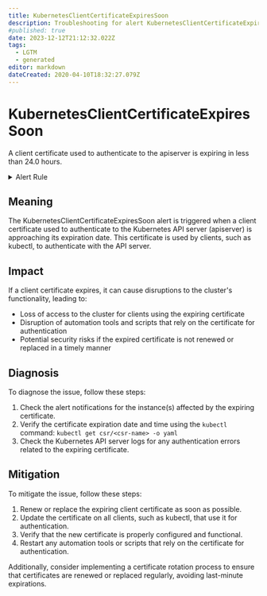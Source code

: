 ```yaml
---
title: KubernetesClientCertificateExpiresSoon
description: Troubleshooting for alert KubernetesClientCertificateExpiresSoon
#published: true
date: 2023-12-12T21:12:32.022Z
tags: 
  - LGTM
  - generated
editor: markdown
dateCreated: 2020-04-10T18:32:27.079Z
---
```


# KubernetesClientCertificateExpiresSoon

A client certificate used to authenticate to the apiserver is expiring in less than 24.0 hours.

<details>
  <summary>Alert Rule</summary>

{{% rule "kubernetes/kubestate-exporter.yml" "KubernetesClientCertificateExpiresSoon" %}}

{{% comment %}}

```yaml
alert: KubernetesClientCertificateExpiresSoon
expr: apiserver_client_certificate_expiration_seconds_count{job="apiserver"} > 0 and histogram_quantile(0.01, sum by (job, le) (rate(apiserver_client_certificate_expiration_seconds_bucket{job="apiserver"}[5m]))) < 24*60*60
for: 0m
labels:
    severity: critical
annotations:
    summary: Kubernetes client certificate expires soon (instance {{ $labels.instance }})
    description: |-
        A client certificate used to authenticate to the apiserver is expiring in less than 24.0 hours.
          VALUE = {{ $value }}
          LABELS = {{ $labels }}
    runbook: https://github.com/srerun/prometheus-alerts/blob/main/content/runbooks/kubestate-exporter/KubernetesClientCertificateExpiresSoon.md

```

{{% /comment %}}

</details>


## Meaning

The KubernetesClientCertificateExpiresSoon alert is triggered when a client certificate used to authenticate to the Kubernetes API server (apiserver) is approaching its expiration date. This certificate is used by clients, such as kubectl, to authenticate with the API server.

## Impact

If a client certificate expires, it can cause disruptions to the cluster's functionality, leading to:

* Loss of access to the cluster for clients using the expiring certificate
* Disruption of automation tools and scripts that rely on the certificate for authentication
* Potential security risks if the expired certificate is not renewed or replaced in a timely manner

## Diagnosis

To diagnose the issue, follow these steps:

1. Check the alert notifications for the instance(s) affected by the expiring certificate.
2. Verify the certificate expiration date and time using the `kubectl` command: `kubectl get csr/<csr-name> -o yaml`
3. Check the Kubernetes API server logs for any authentication errors related to the expiring certificate.

## Mitigation

To mitigate the issue, follow these steps:

1. Renew or replace the expiring client certificate as soon as possible.
2. Update the certificate on all clients, such as kubectl, that use it for authentication.
3. Verify that the new certificate is properly configured and functional.
4. Restart any automation tools or scripts that rely on the certificate for authentication.

Additionally, consider implementing a certificate rotation process to ensure that certificates are renewed or replaced regularly, avoiding last-minute expirations.